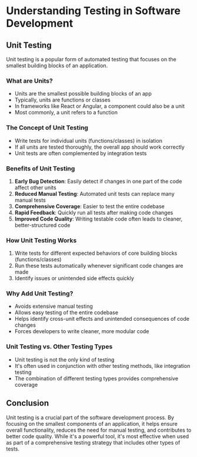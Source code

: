 # Understanding Testing in Software Development
## Unit Testing

Unit testing is a popular form of automated testing that focuses on the smallest building blocks of an application.

### What are Units?

- Units are the smallest possible building blocks of an app
- Typically, units are functions or classes
- In frameworks like React or Angular, a component could also be a unit
- Most commonly, a unit refers to a function

### The Concept of Unit Testing

- Write tests for individual units (functions/classes) in isolation
- If all units are tested thoroughly, the overall app should work correctly
- Unit tests are often complemented by integration tests

### Benefits of Unit Testing

1. **Early Bug Detection**: Easily detect if changes in one part of the code affect other units
2. **Reduced Manual Testing**: Automated unit tests can replace many manual tests
3. **Comprehensive Coverage**: Easier to test the entire codebase
4. **Rapid Feedback**: Quickly run all tests after making code changes
5. **Improved Code Quality**: Writing testable code often leads to cleaner, better-structured code

### How Unit Testing Works

1. Write tests for different expected behaviors of core building blocks (functions/classes)
2. Run these tests automatically whenever significant code changes are made
3. Identify issues or unintended side effects quickly

### Why Add Unit Testing?

- Avoids extensive manual testing
- Allows easy testing of the entire codebase
- Helps identify cross-unit effects and unintended consequences of code changes
- Forces developers to write cleaner, more modular code

### Unit Testing vs. Other Testing Types

- Unit testing is not the only kind of testing
- It's often used in conjunction with other testing methods, like integration testing
- The combination of different testing types provides comprehensive coverage

## Conclusion

Unit testing is a crucial part of the software development process. By focusing on the smallest components of an application, it helps ensure overall functionality, reduces the need for manual testing, and contributes to better code quality. While it's a powerful tool, it's most effective when used as part of a comprehensive testing strategy that includes other types of tests.